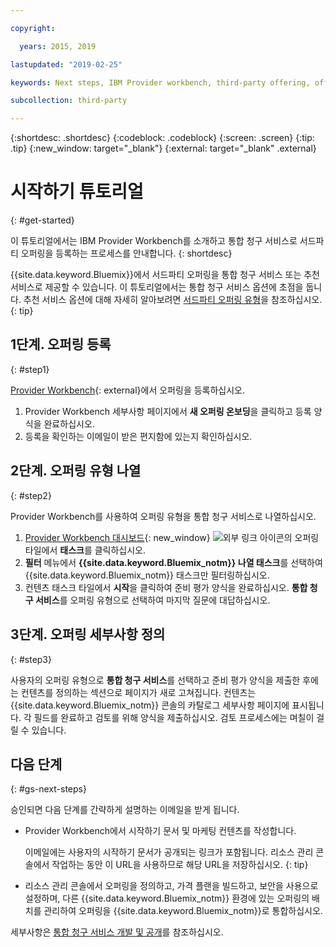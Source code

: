 ```yaml
---

copyright:

  years: 2015, 2019

lastupdated: "2019-02-25"

keywords: Next steps, IBM Provider workbench, third-party offering, offering type

subcollection: third-party

---
```


{:shortdesc: .shortdesc}
{:codeblock: .codeblock}
{:screen: .screen}
{:tip: .tip}
{:new_window: target="_blank"}
{:external: target="_blank" .external}

# 시작하기 튜토리얼
{: #get-started}

이 튜토리얼에서는 IBM Provider Workbench를 소개하고 통합 청구 서비스로 서드파티 오퍼링을 등록하는 프로세스를 안내합니다.
{: shortdesc}

{{site.data.keyword.Bluemix}}에서 서드파티 오퍼링을 통합 청구 서비스 또는 추천 서비스로 제공할 수 있습니다. 이 튜토리얼에서는 통합 청구 서비스 옵션에 초점을 둡니다. 추천 서비스 옵션에 대해 자세히 알아보려면 [서드파티 오퍼링 유형](/docs/third-party?topic=third-party-offering-types#offering-types)을 참조하십시오.
{: tip}

## 1단계. 오퍼링 등록
{: #step1}

 [ Provider Workbench](https://www.ibm.com/marketplace/workbench/){: external}에서 오퍼링을 등록하십시오.

1. Provider Workbench 세부사항 페이지에서 **새 오퍼링 온보딩**을 클릭하고 등록 양식을 완료하십시오.
2. 등록을 확인하는 이메일이 받은 편지함에 있는지 확인하십시오.

## 2단계. 오퍼링 유형 나열
{: #step2}

Provider Workbench를 사용하여 오퍼링 유형을 통합 청구 서비스로 나열하십시오.

1. [Provider Workbench 대시보드](https://www.ibm.com/marketplace/workbench/provider/dashboard){: new_window} ![외부 링크 아이콘](../icons/launch-glyph.svg "외부 링크 아이콘")의 오퍼링 타일에서 **태스크**를 클릭하십시오.
2. **필터** 메뉴에서 **{{site.data.keyword.Bluemix_notm}} 나열 태스크**를 선택하여 {{site.data.keyword.Bluemix_notm}} 태스크만 필터링하십시오.
3. 컨텐츠 태스크 타일에서 **시작**을 클릭하여 준비 평가 양식을 완료하십시오. **통합 청구 서비스**를 오퍼링 유형으로 선택하여 마지막 질문에 대답하십시오.

## 3단계. 오퍼링 세부사항 정의
{: #step3}

사용자의 오퍼링 유형으로 **통합 청구 서비스**를 선택하고 준비 평가 양식을 제출한 후에는 컨텐츠를 정의하는 섹션으로 페이지가 새로 고쳐집니다. 컨텐츠는 {{site.data.keyword.Bluemix_notm}} 콘솔의 카탈로그 세부사항 페이지에 표시됩니다. 각 필드를 완료하고 검토를 위해 양식을 제출하십시오. 검토 프로세스에는 며칠이 걸릴 수 있습니다.

## 다음 단계
{: #gs-next-steps}

승인되면 다음 단계를 간략하게 설명하는 이메일을 받게 됩니다.

* Provider Workbench에서 시작하기 문서 및 마케팅 컨텐츠를 작성합니다.

  이메일에는 사용자의 시작하기 문서가 공개되는 링크가 포함됩니다. 리소스 관리 콘솔에서 작업하는 동안 이 URL을 사용하므로 해당 URL을 저장하십시오. 
  {: tip}

* 리소스 관리 콘솔에서 오퍼링을 정의하고, 가격 플랜을 빌드하고, 보안을 사용으로 설정하며, 다른 {{site.data.keyword.Bluemix_notm}} 환경에 있는 오퍼링의 배치를 관리하여 오퍼링을 {{site.data.keyword.Bluemix_notm}}로 통합하십시오. 

세부사항은 [통합 청구 서비스 개발 및 공개](/docs/third-party?topic=third-party-overview#overview)를 참조하십시오. 
